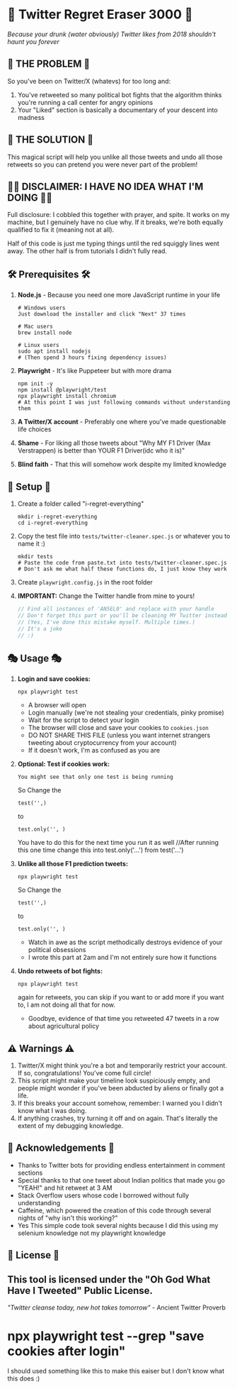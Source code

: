 # 🧹 Twitter Regret Eraser 3000 🧹

*Because your drunk (water obviously) Twitter likes from 2018 shouldn't haunt you forever*

## 🚨 THE PROBLEM 🚨

So you've been on Twitter/X (whatevs) for too long and:
1. You've retweeted so many political bot fights that the algorithm thinks you're running a call center for angry opinions
2. Your "Liked" section is basically a documentary of your descent into madness

## 💊 THE SOLUTION 💊

This magical script will help you unlike all those tweets and undo all those retweets so you can pretend you were never part of the problem!

## 🤷‍♂️ DISCLAIMER: I HAVE NO IDEA WHAT I'M DOING 🤷‍♂️

Full disclosure: I cobbled this together with prayer, and spite. It works on my machine, but I genuinely have no clue why. If it breaks, we're both equally qualified to fix it (meaning not at all).

Half of this code is just me typing things until the red squiggly lines went away. The other half is from tutorials I didn't fully read.

## 🛠️ Prerequisites 🛠️

1. **Node.js** - Because you need one more JavaScript runtime in your life
   ```
   # Windows users
   Just download the installer and click "Next" 37 times

   # Mac users
   brew install node
   
   # Linux users
   sudo apt install nodejs
   # (Then spend 3 hours fixing dependency issues)
   ```

2. **Playwright** - It's like Puppeteer but with more drama
   ```
   npm init -y
   npm install @playwright/test
   npx playwright install chromium
   # At this point I was just following commands without understanding them
   ```

3. **A Twitter/X account** - Preferably one where you've made questionable life choices

4. **Shame** - For liking all those tweets about "Why MY F1 Driver (Max Verstrappen) is better than YOUR F1 Driver(idc who it is)"

5. **Blind faith** - That this will somehow work despite my limited knowledge

## 🚀 Setup 🚀

1. Create a folder called "i-regret-everything"
   ```
   mkdir i-regret-everything
   cd i-regret-everything
   ```

2. Copy the test file into `tests/twitter-cleaner.spec.js` or whatever you to name it :)
   ```
   mkdir tests
   # Paste the code from paste.txt into tests/twitter-cleaner.spec.js
   # Don't ask me what half these functions do, I just know they work
   ```

3. Create `playwright.config.js` in the root folder

4. **IMPORTANT:** Change the Twitter handle from mine to yours!
   ```javascript
   // Find all instances of 'AN5EL0' and replace with your handle
   // Don't forget this part or you'll be cleaning MY Twitter instead of yours
   // (Yes, I've done this mistake myself. Multiple times.)
   // It's a joke
   // :)
   ```

## 🎭 Usage 🎭

1. **Login and save cookies:**
   ```
   npx playwright test
   ```
   * A browser will open
   * Login manually (we're not stealing your credentials, pinky promise)
   * Wait for the script to detect your login
   * The browser will close and save your cookies to `cookies.json`
   * DO NOT SHARE THIS FILE (unless you want internet strangers tweeting about cryptocurrency from your account)
   * If it doesn't work, I'm as confused as you are

2. **Optional: Test if cookies work:**
   ```
   You might see that only one test is being running
   ```
   So Change the 
   ```
   test('',)
   ```
   to 
   ```
   test.only('', )
   ```
   You have to do this for the next time you run it as well
   //After running this one time change this into test.only('...') from test('...')

3. **Unlike all those F1 prediction tweets:**
   ```
   npx playwright test
   ```
   So Change the 
   ```
   test('',)
   ```
   to 
   ```
   test.only('', )
   ```
   * Watch in awe as the script methodically destroys evidence of your political obsessions
   * I wrote this part at 2am and I'm not entirely sure how it functions

4. **Undo retweets of bot fights:**
   ```
   npx playwright test
   ```
   again for retweets, you can skip if you want to or add more if you want to,
   I am not doing all that for now.

   * Goodbye, evidence of that time you retweeted 47 tweets in a row about agricultural policy

## ⚠️ Warnings ⚠️
1. Twitter/X might think you're a bot and temporarily restrict your account. If so, congratulations! You've come full circle!
2. This script might make your timeline look suspiciously empty, and people might wonder if you've been abducted by aliens or finally got a life.
3. If this breaks your account somehow, remember: I warned you I didn't know what I was doing.
4. If anything crashes, try turning it off and on again. That's literally the extent of my debugging knowledge.

## 🙏 Acknowledgements 🙏

- Thanks to Twitter bots for providing endless entertainment in comment sections
- Special thanks to that one tweet about Indian politics that made you go "YEAH!" and hit retweet at 3 AM
- Stack Overflow users whose code I borrowed without fully understanding
- Caffeine, which powered the creation of this code through several nights of "why isn't this working?"
- Yes This simple code took several nights because I did this using my selenium knowledge not my playwright knowledge

## 📃 License 📃

This tool is licensed under the "Oh God What Have I Tweeted" Public License.
---
*"Twitter cleanse today, new hot takes tomorrow"* - Ancient Twitter Proverb

# npx playwright test --grep "save cookies after login"
I should used something like this to make this eaiser but I don't know what this does
:)
